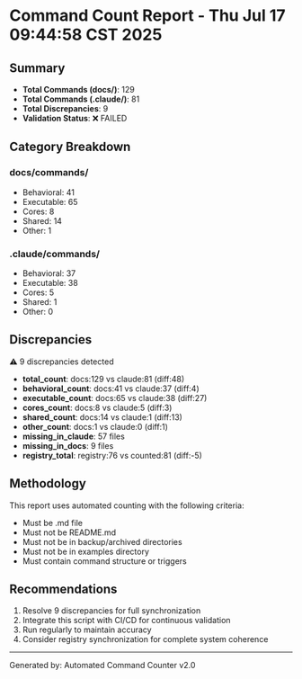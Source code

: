# Command Count Report - Thu Jul 17 09:44:58 CST 2025

## Summary
- **Total Commands (docs/)**: 129
- **Total Commands (.claude/)**: 81
- **Total Discrepancies**: 9
- **Validation Status**: ❌ FAILED

## Category Breakdown

### docs/commands/
- Behavioral: 41
- Executable: 65
- Cores: 8
- Shared: 14
- Other: 1

### .claude/commands/
- Behavioral: 37
- Executable: 38
- Cores: 5
- Shared: 1
- Other: 0

## Discrepancies
⚠️ 9 discrepancies detected

- **total_count**: docs:129 vs claude:81 (diff:48)
- **behavioral_count**: docs:41 vs claude:37 (diff:4)
- **executable_count**: docs:65 vs claude:38 (diff:27)
- **cores_count**: docs:8 vs claude:5 (diff:3)
- **shared_count**: docs:14 vs claude:1 (diff:13)
- **other_count**: docs:1 vs claude:0 (diff:1)
- **missing_in_claude**: 57 files
- **missing_in_docs**: 9 files
- **registry_total**: registry:76 vs counted:81 (diff:-5)

## Methodology
This report uses automated counting with the following criteria:
- Must be .md file
- Must not be README.md
- Must not be in backup/archived directories
- Must not be in examples directory
- Must contain command structure or triggers

## Recommendations
1. Resolve 9 discrepancies for full synchronization
2. Integrate this script with CI/CD for continuous validation
3. Run regularly to maintain accuracy
4. Consider registry synchronization for complete system coherence

---
Generated by: Automated Command Counter v2.0
